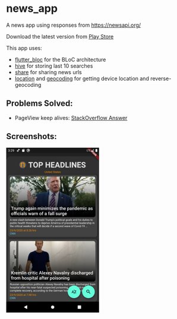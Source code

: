 # news_app
A news app using responses from https://newsapi.org/

Download the latest version from [Play Store](https://play.google.com/store/apps/details?id=com.decimalCorp.news_app&hl=en_IN) 

This app uses:
* [flutter_bloc](https://pub.dev/packages/flutter_bloc) for the BLoC architecture
* [hive](https://pub.dev/packages/hive) for storing last 10 searches
* [share](https://pub.dev/packages/share) for sharing news urls
* [location](https://pub.dev/packages/location) and [geocoding](https://pub.dev/packages/geocoding) for getting device location and reverse-geocoding

## Problems Solved:
* PageView keep alives: [StackOverflow Answer](https://stackoverflow.com/a/63574708/8240072)


## Screenshots:
<img src="/assets/Screenshot_1600856974.png" alt="drawing" width="250"/>
